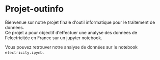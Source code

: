 # Projet-outinfo
Bienvenue sur notre projet finale d'outil informatique pour le traitement de données.  
Ce projet a pour objectif d'effectuer une analyse des données de l'electricitée en France sur un jupyter notebook.  

Vous pouvez retrouver notre analyse de données sur le notebook `electricity.ipynb`.
